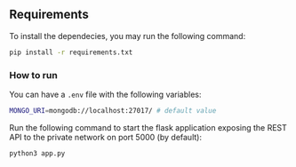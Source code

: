 ## Requirements

To install the dependecies, you may run the following command:

```bash
pip install -r requirements.txt
```

### How to run

You can have a `.env` file with the following variables:

```bash
MONGO_URI=mongodb://localhost:27017/ # default value
```

Run the following command to start the flask application exposing the REST API to the private network on port 5000 (by default):

```bash
python3 app.py
```
